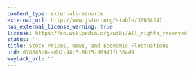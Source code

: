 ```yaml
---
content_type: external-resource
external_url: http://www.jstor.org/stable/30034341
has_external_license_warning: true
license: https://en.wikipedia.org/wiki/All_rights_reserved
status: ''
title: Stock Prices, News, and Economic Fluctuations
uid: 078085c0-adb2-48c3-8b15-d0941fc304d9
wayback_url: ''
---
```

